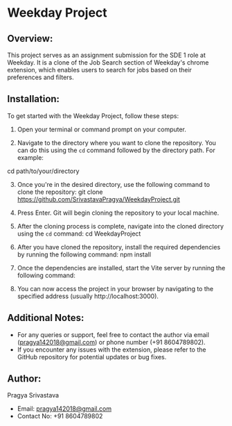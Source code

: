 # Weekday Project

## Overview:

This project serves as an assignment submission for the SDE 1 role at Weekday. It is a clone of the Job Search section of Weekday's chrome extension, which enables users to search for jobs based on their preferences and filters.

## Installation:

To get started with the Weekday Project, follow these steps:

1. Open your terminal or command prompt on your computer.

2. Navigate to the directory where you want to clone the repository. You can do this using the `cd` command followed by the directory path. For example:

cd path/to/your/directory

3. Once you're in the desired directory, use the following command to clone the repository:
   git clone https://github.com/SrivastavaPragya/WeekdayProject.git

4. Press Enter. Git will begin cloning the repository to your local machine.

5. After the cloning process is complete, navigate into the cloned directory using the `cd` command:
   cd WeekdayProject

6. After you have cloned the repository, install the required dependencies by running the following command:
   npm install

7. Once the dependencies are installed, start the Vite server by running the following command:

8. You can now access the project in your browser by navigating to the specified address (usually http://localhost:3000).



## Additional Notes:
- For any queries or support, feel free to contact the author via email (pragya142018@gmail.com) or phone number (+91 8604789802).
- If you encounter any issues with the extension, please refer to the GitHub repository for potential updates or bug fixes.

## Author:
Pragya Srivastava
- Email: pragya142018@gmail.com
- Contact No: +91 8604789802
